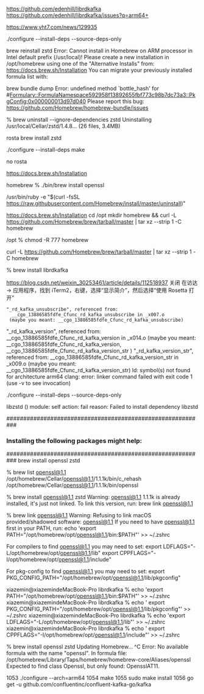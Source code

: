 https://github.com/edenhill/librdkafka
https://github.com/edenhill/librdkafka/issues?q=arm64+

https://www.yht7.com/news/129935

 ./configure --install-deps --source-deps-only
 
brew reinstall  zstd
Error: Cannot install in Homebrew on ARM processor in Intel default prefix (/usr/local)!
Please create a new installation in /opt/homebrew using one of the
"Alternative Installs" from:
  https://docs.brew.sh/Installation
You can migrate your previously installed formula list with:


brew bundle dump
Error: undefined method `bottle_hash' for #<Formulary::FormulaNamespace592958f13892655fbf773c98b7dc73a3::PkgConfig:0x000000013d97d040>
Please report this bug:
  https://github.com/Homebrew/homebrew-bundle/issues
  
% brew uninstall --ignore-dependencies zstd
Uninstalling /usr/local/Cellar/zstd/1.4.8... (26 files, 3.4MB)

rosta
brew install  zstd


./configure --install-deps
  make
 
 
 no rosta
 
 https://docs.brew.sh/Installation
 
 homebrew % ./bin/brew install openssl 
 
 
 /usr/bin/ruby -e "$(curl -fsSL https://raw.githubusercontent.com/Homebrew/install/master/uninstall)"  
 
 https://docs.brew.sh/Installation
 cd /opt
 mkdir homebrew && curl -L https://github.com/Homebrew/brew/tarball/master | tar xz --strip 1 -C homebrew
 
 /opt % chmod -R 777 homebrew 
 
  curl -L https://github.com/Homebrew/brew/tarball/master | tar xz --strip 1 -C homebrew
  
  % brew install librdkafka
  
  https://blog.csdn.net/weixin_30253461/article/details/112518937
  关闭
  在访达 -> 应用程序，找到 iTerm2，右键，选择“显示简介”，然后选择“使用 Rosetta 打开”
  
    "_rd_kafka_unsubscribe", referenced from:
      __cgo_13886585fdfe_Cfunc_rd_kafka_unsubscribe in _x007.o
     (maybe you meant: __cgo_13886585fdfe_Cfunc_rd_kafka_unsubscribe)
  "_rd_kafka_version", referenced from:
      __cgo_13886585fdfe_Cfunc_rd_kafka_version in _x014.o
     (maybe you meant: __cgo_13886585fdfe_Cfunc_rd_kafka_version, __cgo_13886585fdfe_Cfunc_rd_kafka_version_str )
  "_rd_kafka_version_str", referenced from:
      __cgo_13886585fdfe_Cfunc_rd_kafka_version_str in _x009.o
     (maybe you meant: __cgo_13886585fdfe_Cfunc_rd_kafka_version_str)
ld: symbol(s) not found for architecture arm64
clang: error: linker command failed with exit code 1 (use -v to see invocation)
  
  ./configure --install-deps --source-deps-only
  
  
  
 libzstd ()
    module: self
    action: fail
    reason:
Failed to install dependency libzstd

###########################################################
### Installing the following packages might help:       ###
###########################################################
brew install  openssl zstd

 % brew list openssl@1.1
/opt/homebrew/Cellar/openssl@1.1/1.1.1k/bin/c_rehash
/opt/homebrew/Cellar/openssl@1.1/1.1.1k/bin/openssl

 % brew install  openssl@1.1 zstd
Warning: openssl@1.1 1.1.1k is already installed, it's just not linked.
To link this version, run:
  brew link openssl@1.1
  
   % brew link openssl@1.1
Warning: Refusing to link macOS provided/shadowed software: openssl@1.1
If you need to have openssl@1.1 first in your PATH, run:
  echo 'export PATH="/opt/homebrew/opt/openssl@1.1/bin:$PATH"' >> ~/.zshrc

For compilers to find openssl@1.1 you may need to set:
  export LDFLAGS="-L/opt/homebrew/opt/openssl@1.1/lib"
  export CPPFLAGS="-I/opt/homebrew/opt/openssl@1.1/include"

For pkg-config to find openssl@1.1 you may need to set:
  export PKG_CONFIG_PATH="/opt/homebrew/opt/openssl@1.1/lib/pkgconfig"
  
  
xiazemin@xiazemindeMacBook-Pro librdkafka % echo 'export PATH="/opt/homebrew/opt/openssl@1.1/bin:$PATH"' >> ~/.zshrc
xiazemin@xiazemindeMacBook-Pro librdkafka % echo ' export PKG_CONFIG_PATH="/opt/homebrew/opt/openssl@1.1/lib/pkgconfig"' >>  ~/.zshrc
xiazemin@xiazemindeMacBook-Pro librdkafka % echo 'export LDFLAGS="-L/opt/homebrew/opt/openssl@1.1/lib"' >>  ~/.zshrc
xiazemin@xiazemindeMacBook-Pro librdkafka % echo ' export CPPFLAGS="-I/opt/homebrew/opt/openssl@1.1/include"'  >>  ~/.zshrc



% brew install  openssl zstd
Updating Homebrew...
^C
Error: No available formula with the name "openssl".
In formula file: /opt/homebrew/Library/Taps/homebrew/homebrew-core/Aliases/openssl
Expected to find class Openssl, but only found: OpensslAT11.


 1053  ./configure --arch=arm64
 1054  make
 1055  sudo make install
 1056   go get -u github.com/confluentinc/confluent-kafka-go/kafka
